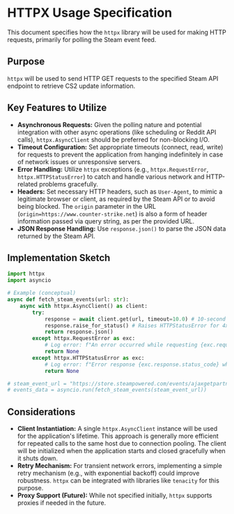 # HTTPX Usage Specification

This document specifies how the `httpx` library will be used for making HTTP requests, primarily for polling the Steam event feed.

## Purpose

`httpx` will be used to send HTTP GET requests to the specified Steam API endpoint to retrieve CS2 update information.

## Key Features to Utilize

*   **Asynchronous Requests:** Given the polling nature and potential integration with other async operations (like scheduling or Reddit API calls), `httpx.AsyncClient` should be preferred for non-blocking I/O.
*   **Timeout Configuration:** Set appropriate timeouts (connect, read, write) for requests to prevent the application from hanging indefinitely in case of network issues or unresponsive servers.
*   **Error Handling:** Utilize `httpx` exceptions (e.g., `httpx.RequestError`, `httpx.HTTPStatusError`) to catch and handle various network and HTTP-related problems gracefully.
*   **Headers:** Set necessary HTTP headers, such as `User-Agent`, to mimic a legitimate browser or client, as required by the Steam API or to avoid being blocked.
The `origin` parameter in the URL (`origin=https://www.counter-strike.net`) is also a form of header information passed via query string, as per the provided URL.
*   **JSON Response Handling:** Use `response.json()` to parse the JSON data returned by the Steam API.

## Implementation Sketch

```python
import httpx
import asyncio

# Example (conceptual)
async def fetch_steam_events(url: str):
    async with httpx.AsyncClient() as client:
        try:
            response = await client.get(url, timeout=10.0) # 10-second timeout
            response.raise_for_status() # Raises HTTPStatusError for 4xx/5xx responses
            return response.json()
        except httpx.RequestError as exc:
            # Log error: f"An error occurred while requesting {exc.request.url!r}."
            return None
        except httpx.HTTPStatusError as exc:
            # Log error: f"Error response {exc.response.status_code} while requesting {exc.request.url!r}."
            return None

# steam_event_url = "https://store.steampowered.com/events/ajaxgetpartnereventspageable/..."
# events_data = asyncio.run(fetch_steam_events(steam_event_url))
```

## Considerations

*   **Client Instantiation:** A single `httpx.AsyncClient` instance will be used for the application's lifetime. This approach is generally more efficient for repeated calls to the same host due to connection pooling. The client will be initialized when the application starts and closed gracefully when it shuts down.
*   **Retry Mechanism:** For transient network errors, implementing a simple retry mechanism (e.g., with exponential backoff) could improve robustness. `httpx` can be integrated with libraries like `tenacity` for this purpose.
*   **Proxy Support (Future):** While not specified initially, `httpx` supports proxies if needed in the future. 